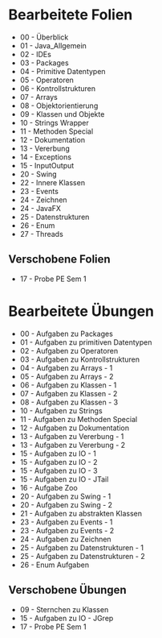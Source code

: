 # Bearbeitete Folien
* 00 - Überblick
* 01 - Java_Allgemein
* 02 - IDEs
* 03 - Packages
* 04 - Primitive Datentypen
* 05 - Operatoren
* 06 - Kontrollstrukturen
* 07 - Arrays
* 08 - Objektorientierung
* 09 - Klassen und Objekte
* 10 - Strings Wrapper
* 11 - Methoden Special
* 12 - Dokumentation
* 13 - Vererbung
* 14 - Exceptions
* 15 - InputOutput
* 20 - Swing
* 22 - Innere Klassen
* 23 - Events
* 24 - Zeichnen
* 24 - JavaFX
* 25 - Datenstrukturen
* 26 - Enum
* 27 - Threads

Verschobene Folien
-
* 17 - Probe PE Sem 1

# Bearbeitete Übungen
* 00 - Aufgaben zu Packages
* 01 - Aufgaben zu primitiven Datentypen
* 02 - Aufgaben zu Operatoren
* 03 - Aufgaben zu Kontrollstrukturen
* 04 - Aufgaben zu Arrays - 1
* 05 - Aufgaben zu Arrays - 2
* 06 - Aufgaben zu Klassen - 1
* 07 - Aufgaben zu Klassen - 2
* 08 - Aufgaben zu Klassen - 3
* 10 - Aufgaben zu Strings
* 11 - Aufgaben zu Methoden Special
* 12 - Aufgaben zu Dokumentation
* 13 - Aufgaben zu Vererbung - 1
* 13 - Aufgaben zu Vererbung - 2
* 15 - Aufgaben zu IO - 1
* 15 - Aufgaben zu IO - 2
* 15 - Aufgaben zu IO - 3
* 15 - Aufgaben zu IO - JTail
* 16 - Aufgabe Zoo
* 20 - Aufgaben zu Swing - 1
* 20 - Aufgaben zu Swing - 2
* 21 - Aufgaben zu abstrakten Klassen
* 23 - Aufgaben zu Events - 1
* 23 - Aufgaben zu Events - 2
* 24 - Aufgaben zu Zeichnen
* 25 - Aufgaben zu Datenstrukturen - 1
* 25 - Aufgaben zu Datenstrukturen - 2
* 26 - Enum Aufgaben

Verschobene Übungen
-
* 09 - Sternchen zu Klassen
* 15 - Aufgaben zu IO - JGrep
* 17 - Probe PE Sem 1
